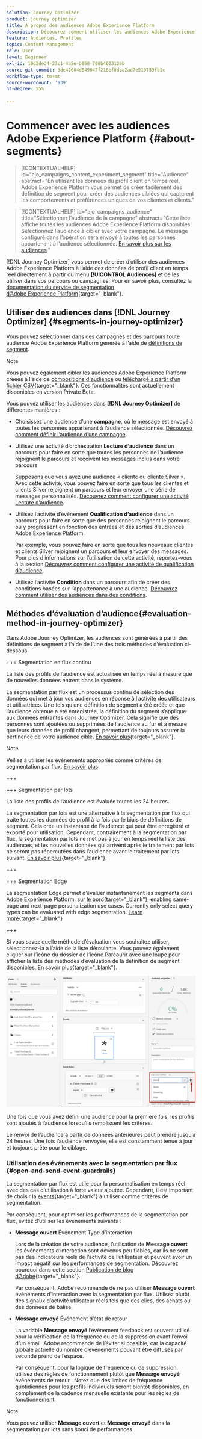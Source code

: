```yaml
---
solution: Journey Optimizer
product: journey optimizer
title: À propos des audiences Adobe Experience Platform
description: Découvrez comment utiliser les audiences Adobe Experience Platform.
feature: Audiences, Profiles
topic: Content Management
role: User
level: Beginner
exl-id: 10d2de34-23c1-4a5e-b868-700b462312eb
source-git-commit: 3de42084d849047f218cf8dca2ad7e510759fb1c
workflow-type: tm+mt
source-wordcount: '939'
ht-degree: 55%

---
```


# Commencer avec les audiences Adobe Experience Platform {#about-segments}

>[!CONTEXTUALHELP]
>id="ajo_campaigns_content_experiment_segment"
>title="Audience"
>abstract="En utilisant les données du profil client en temps réel, Adobe Experience Platform vous permet de créer facilement des définition de segment pour créer des audiences ciblées qui capturent les comportements et préférences uniques de vos clientes et clients."

>[!CONTEXTUALHELP]
>id="ajo_campaigns_audience"
>title="Sélectionner l’audience de la campagne"
>abstract="Cette liste affiche toutes les audiences Adobe Experience Platform disponibles. Sélectionnez l’audience à cibler avec votre campagne. Le message configuré dans l’opération sera envoyé à toutes les personnes appartenant à l’audience sélectionnée. [En savoir plus sur les audiences](../audience/about-audiences.md)."

[!DNL Journey Optimizer] vous permet de créer d’utiliser des audiences Adobe Experience Platform à l’aide des données de profil client en temps réel directement à partir du menu **[!UICONTROL Audiences]** et de les utiliser dans vos parcours ou campagnes. Pour en savoir plus, consultez la [documentation du service de segmentation d’Adobe Experience Platform](https://experienceleague.adobe.com/docs/experience-platform/segmentation/home.html?lang=fr){target="_blank"}.

## Utiliser des audiences dans [!DNL Journey Optimizer] {#segments-in-journey-optimizer}

Vous pouvez sélectionner dans des campagnes et des parcours toute audience Adobe Experience Platform générée à l’aide de [définitions de segment](../audience/creating-a-segment-definition.md).

>[!NOTE]
>
>Vous pouvez également cibler les audiences Adobe Experience Platform créées à l’aide de [compositions d&#39;audience](../audience/get-started-audience-orchestration.md) ou [téléchargé à partir d’un fichier CSV](https://experienceleague.adobe.com/docs/experience-platform/segmentation/ui/overview.html?lang=fr#import-audience){target="_blank"}. Ces fonctionnalités sont actuellement disponibles en version Private Beta.

Vous pouvez utiliser les audiences dans **[!DNL Journey Optimizer]** de différentes manières :

* Choisissez une audience d’une **campagne**, où le message est envoyé à toutes les personnes appartenant à l’audience sélectionnée. [Découvrez comment définir l’audience d’une campagne](../campaigns/create-campaign.md#define-the-audience-audience).

* Utilisez une activité d’orchestration **Lecture d’audience** dans un parcours pour faire en sorte que toutes les personnes de l’audience rejoignent le parcours et reçoivent les messages inclus dans votre parcours.

  Supposons que vous ayez une audience « cliente ou cliente Silver ». Avec cette activité, vous pouvez faire en sorte que tous les clientes et clients Silver rejoignent un parcours et leur envoyer une série de messages personnalisés. [Découvrez comment configurer une activité Lecture d’audience](../building-journeys/read-audience.md#configuring-segment-trigger-activity).

* Utilisez l’activité d’événement **Qualification d’audience** dans un parcours pour faire en sorte que des personnes rejoignent le parcours ou y progressent en fonction des entrées et des sorties d’audiences Adobe Experience Platform.

  Par exemple, vous pouvez faire en sorte que tous les nouveaux clientes et clients Silver rejoignent un parcours et leur envoyer des messages. Pour plus d’informations sur l’utilisation de cette activité, reportez-vous à la section [Découvrez comment configurer une activité de qualification d’audience](../building-journeys/audience-qualification-events.md).

* Utilisez l’activité **Condition** dans un parcours afin de créer des conditions basées sur l’appartenance à une audience. [Découvrez comment utiliser des audiences dans des conditions](../building-journeys/condition-activity.md#using-a-segment).

## Méthodes d’évaluation d’audience{#evaluation-method-in-journey-optimizer}

Dans Adobe Journey Optimizer, les audiences sont générées à partir des définitions de segment à l’aide de l’une des trois méthodes d’évaluation ci-dessous.

+++ Segmentation en flux continu

La liste des profils de l’audience est actualisée en temps réel à mesure que de nouvelles données entrent dans le système.

La segmentation par flux est un processus continu de sélection des données qui met à jour vos audiences en réponse à l’activité des utilisateurs et utilisatrices. Une fois qu’une définition de segment a été créée et que l’audience obtenue a été enregistrée, la définition du segment s’applique aux données entrantes dans Journey Optimizer. Cela signifie que des personnes sont ajoutées ou supprimées de l’audience au fur et à mesure que leurs données de profil changent, permettant de toujours assurer la pertinence de votre audience cible. [En savoir plus](https://experienceleague.adobe.com/docs/experience-platform/segmentation/ui/streaming-segmentation.html#query-types){target="_blank"}.

>[!NOTE]
>
>Veillez à utiliser les événements appropriés comme critères de segmentation par flux. [En savoir plus](#open-and-send-event-guardrails)

+++

+++ Segmentation par lots

La liste des profils de l’audience est évaluée toutes les 24 heures.

La segmentation par lots est une alternative à la segmentation par flux qui traite toutes les données de profil à la fois par le biais de définitions de segment. Cela crée un instantané de l’audience qui peut être enregistré et exporté pour utilisation. Cependant, contrairement à la segmentation par flux, la segmentation par lots ne met pas à jour en temps réel la liste des audiences, et les nouvelles données qui arrivent après le traitement par lots ne seront pas répercutées dans l’audience avant le traitement par lots suivant. [En savoir plus](https://experienceleague.adobe.com/docs/experience-platform/segmentation/home.html#batch){target="_blank"}.

+++

+++ Segmentation Edge

La segmentation Edge permet d’évaluer instantanément les segments dans Adobe Experience Platform. [sur le bord](https://experienceleague.adobe.com/docs/experience-platform/edge/home.html?lang=fr){target="_blank"}, enabling same-page and next-page personalization use cases. Currently only select query types can be evaluated with edge segmentation. [Learn more](https://experienceleague.adobe.com/docs/experience-platform/segmentation/ui/edge-segmentation.html#query-types){target="_blank"}

+++

Si vous savez quelle méthode d’évaluation vous souhaitez utiliser, sélectionnez-la à l’aide de la liste déroulante. Vous pouvez également cliquer sur l’icône du dossier de l’icône Parcourir avec une loupe pour afficher la liste des méthodes d’évaluation de la définition de segment disponibles. [En savoir plus](https://experienceleague.adobe.com/docs/experience-platform/segmentation/ui/segment-builder.html#segment-properties){target="_blank"}.

![](assets/evaluation-methods.png)

<!--The determination between batch segmentation and streaming segmentation is made by the system for each audience, based on the complexity and the cost of evaluating the segment definition rule. You can view the evaluation method for each audience in the **[!UICONTROL Evaluation method]** column of the audience list.
    
![](assets/evaluation-method.png)

>[!NOTE]
>
>If the **[!UICONTROL Evaluation method]** column does not display, you  need to add it using configuration button on the top right of the list.-->

Une fois que vous avez défini une audience pour la première fois, les profils sont ajoutés à l’audience lorsqu’ils remplissent les critères.

Le renvoi de l’audience à partir de données antérieures peut prendre jusqu’à 24 heures. Une fois l’audience renvoyée, elle est constamment tenue à jour et toujours prête pour le ciblage.

### Utilisation des événements avec la segmentation par flux {#open-and-send-event-guardrails}

La segmentation par flux est utile pour la personnalisation en temps réel avec des cas d’utilisation à forte valeur ajoutée. Cependant, il est important de choisir la [events](https://experienceleague.adobe.com/docs/experience-platform/segmentation/ui/segment-builder.html?lang=fr#events){target="_blank"} à utiliser comme critères de segmentation.

Par conséquent, pour optimiser les performances de la segmentation par flux, évitez d’utiliser les événements suivants :

* **Message ouvert** Événement Type d’interaction

  Lors de la création de votre audience, l’utilisation de **Message ouvert** les événements d’interaction sont devenus peu fiables, car ils ne sont pas des indicateurs réels de l’activité de l’utilisateur et peuvent avoir un impact négatif sur les performances de segmentation. Découvrez pourquoi dans cette section [Publication de blog d’Adobe](https://blog.adobe.com/en/publish/2021/06/24/what-apples-mail-privacy-protection-means-for-email-marketers){target="_blank"}.

  Par conséquent, Adobe recommande de ne pas utiliser **Message ouvert** événements d’interaction avec la segmentation par flux. Utilisez plutôt des signaux d’activité utilisateur réels tels que des clics, des achats ou des données de balise.

* **Message envoyé** Événement d’état de retour

  La variable **Message envoyé** l’événement feedback est souvent utilisé pour la vérification de la fréquence ou de la suppression avant l’envoi d’un email. Adobe recommande de l’éviter si possible, car la capacité globale actuelle du nombre d’événements pouvant être diffusés par seconde prend de l’espace.

  Par conséquent, pour la logique de fréquence ou de suppression, utilisez des règles de fonctionnement plutôt que **Message envoyé** événements de retour . Notez que des limites de fréquence quotidiennes pour les profils individuels seront bientôt disponibles, en complément de la cadence mensuelle existante pour les règles de fonctionnement.

>[!NOTE]
>
>Vous pouvez utiliser **Message ouvert** et **Message envoyé** dans la segmentation par lots sans souci de performances.
